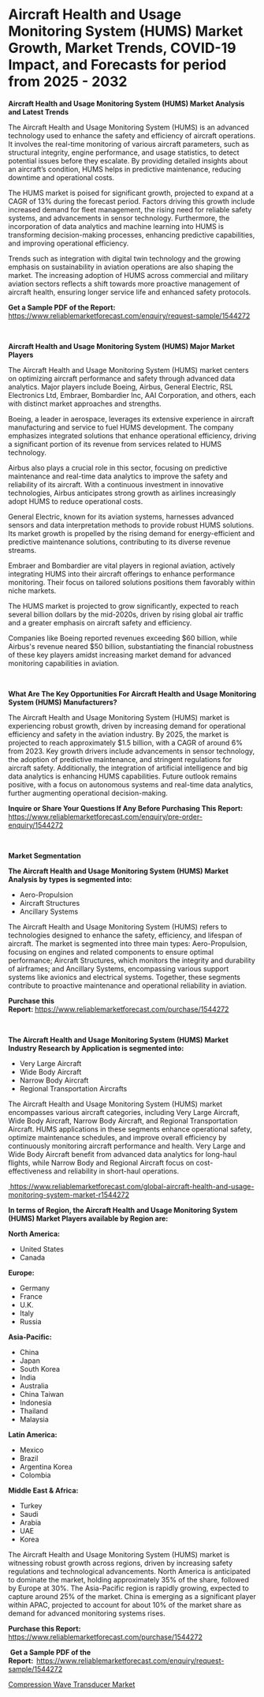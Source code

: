 <p><h1>Aircraft Health and Usage Monitoring System (HUMS) Market Growth, Market Trends, COVID-19 Impact, and Forecasts for period from 2025 - 2032</h1></p><p><strong>Aircraft Health and Usage Monitoring System (HUMS) Market Analysis and Latest Trends</strong></p>
<p><p>The Aircraft Health and Usage Monitoring System (HUMS) is an advanced technology used to enhance the safety and efficiency of aircraft operations. It involves the real-time monitoring of various aircraft parameters, such as structural integrity, engine performance, and usage statistics, to detect potential issues before they escalate. By providing detailed insights about an aircraft’s condition, HUMS helps in predictive maintenance, reducing downtime and operational costs.</p><p>The HUMS market is poised for significant growth, projected to expand at a CAGR of 13% during the forecast period. Factors driving this growth include increased demand for fleet management, the rising need for reliable safety systems, and advancements in sensor technology. Furthermore, the incorporation of data analytics and machine learning into HUMS is transforming decision-making processes, enhancing predictive capabilities, and improving operational efficiency. </p><p>Trends such as integration with digital twin technology and the growing emphasis on sustainability in aviation operations are also shaping the market. The increasing adoption of HUMS across commercial and military aviation sectors reflects a shift towards more proactive management of aircraft health, ensuring longer service life and enhanced safety protocols.</p></p>
<p><strong>Get a Sample PDF of the Report:&nbsp;</strong> <a href="https://www.reliablemarketforecast.com/enquiry/request-sample/1544272?utm_campaign=2478&utm_medium=2&utm_source=Github&utm_content=ia&utm_term=06042025&utm_id=aircraft-health-and-usage-monitoring-system-hums">https://www.reliablemarketforecast.com/enquiry/request-sample/1544272</a></p>
<p>&nbsp;</p>
<p><strong>Aircraft Health and Usage Monitoring System (HUMS) Major Market Players</strong></p>
<p><p>The Aircraft Health and Usage Monitoring System (HUMS) market centers on optimizing aircraft performance and safety through advanced data analytics. Major players include Boeing, Airbus, General Electric, RSL Electronics Ltd, Embraer, Bombardier Inc, AAI Corporation, and others, each with distinct market approaches and strengths.</p><p>Boeing, a leader in aerospace, leverages its extensive experience in aircraft manufacturing and service to fuel HUMS development. The company emphasizes integrated solutions that enhance operational efficiency, driving a significant portion of its revenue from services related to HUMS technology.</p><p>Airbus also plays a crucial role in this sector, focusing on predictive maintenance and real-time data analytics to improve the safety and reliability of its aircraft. With a continuous investment in innovative technologies, Airbus anticipates strong growth as airlines increasingly adopt HUMS to reduce operational costs.</p><p>General Electric, known for its aviation systems, harnesses advanced sensors and data interpretation methods to provide robust HUMS solutions. Its market growth is propelled by the rising demand for energy-efficient and predictive maintenance solutions, contributing to its diverse revenue streams.</p><p>Embraer and Bombardier are vital players in regional aviation, actively integrating HUMS into their aircraft offerings to enhance performance monitoring. Their focus on tailored solutions positions them favorably within niche markets.</p><p>The HUMS market is projected to grow significantly, expected to reach several billion dollars by the mid-2020s, driven by rising global air traffic and a greater emphasis on aircraft safety and efficiency. </p><p>Companies like Boeing reported revenues exceeding $60 billion, while Airbus's revenue neared $50 billion, substantiating the financial robustness of these key players amidst increasing market demand for advanced monitoring capabilities in aviation.</p></p>
<p>&nbsp;</p>
<p><strong>What Are The Key Opportunities For Aircraft Health and Usage Monitoring System (HUMS) Manufacturers?</strong></p>
<p><p>The Aircraft Health and Usage Monitoring System (HUMS) market is experiencing robust growth, driven by increasing demand for operational efficiency and safety in the aviation industry. By 2025, the market is projected to reach approximately $1.5 billion, with a CAGR of around 6% from 2023. Key growth drivers include advancements in sensor technology, the adoption of predictive maintenance, and stringent regulations for aircraft safety. Additionally, the integration of artificial intelligence and big data analytics is enhancing HUMS capabilities. Future outlook remains positive, with a focus on autonomous systems and real-time data analytics, further augmenting operational decision-making.</p></p>
<p><strong>Inquire or Share Your Questions If Any Before Purchasing This Report:</strong> <a href="https://www.reliablemarketforecast.com/enquiry/pre-order-enquiry/1544272?utm_campaign=2478&utm_medium=2&utm_source=Github&utm_content=ia&utm_term=06042025&utm_id=aircraft-health-and-usage-monitoring-system-hums">https://www.reliablemarketforecast.com/enquiry/pre-order-enquiry/1544272</a></p>
<p>&nbsp;</p>
<p><strong>Market Segmentation</strong></p>
<p><strong>The Aircraft Health and Usage Monitoring System (HUMS) Market Analysis by types is segmented into:</strong></p>
<p><ul><li>Aero-Propulsion</li><li>Aircraft Structures</li><li>Ancillary Systems</li></ul></p>
<p><p>The Aircraft Health and Usage Monitoring System (HUMS) refers to technologies designed to enhance the safety, efficiency, and lifespan of aircraft. The market is segmented into three main types: Aero-Propulsion, focusing on engines and related components to ensure optimal performance; Aircraft Structures, which monitors the integrity and durability of airframes; and Ancillary Systems, encompassing various support systems like avionics and electrical systems. Together, these segments contribute to proactive maintenance and operational reliability in aviation.</p></p>
<p><strong>Purchase this Report:&nbsp;</strong><a href="https://www.reliablemarketforecast.com/purchase/1544272?utm_campaign=2478&utm_medium=2&utm_source=Github&utm_content=ia&utm_term=06042025&utm_id=aircraft-health-and-usage-monitoring-system-hums">https://www.reliablemarketforecast.com/purchase/1544272</a></p>
<p>&nbsp;</p>
<p><strong>The Aircraft Health and Usage Monitoring System (HUMS) Market Industry Research by Application is segmented into:</strong></p>
<p><ul><li>Very Large Aircraft</li><li>Wide Body Aircraft</li><li>Narrow Body Aircraft</li><li>Regional Transportation Aircrafts</li></ul></p>
<p><p>The Aircraft Health and Usage Monitoring System (HUMS) market encompasses various aircraft categories, including Very Large Aircraft, Wide Body Aircraft, Narrow Body Aircraft, and Regional Transportation Aircraft. HUMS applications in these segments enhance operational safety, optimize maintenance schedules, and improve overall efficiency by continuously monitoring aircraft performance and health. Very Large and Wide Body Aircraft benefit from advanced data analytics for long-haul flights, while Narrow Body and Regional Aircraft focus on cost-effectiveness and reliability in short-haul operations.</p></p>
<p><a href="https://www.reliablemarketforecast.com/global-aircraft-health-and-usage-monitoring-system-market-r1544272?utm_campaign=2478&utm_medium=2&utm_source=Github&utm_content=ia&utm_term=06042025&utm_id=aircraft-health-and-usage-monitoring-system-hums">&nbsp;https://www.reliablemarketforecast.com/global-aircraft-health-and-usage-monitoring-system-market-r1544272</a></p>
<p><strong>In terms of Region, the Aircraft Health and Usage Monitoring System (HUMS) Market Players available by Region are:</strong></p>
<p>
    <p> <strong> North America: </strong>
        <ul>
            <li>United States</li>
            <li>Canada</li>
        </ul>
        </p> 
    <p> <strong> Europe: </strong>
        <ul>
            <li>Germany</li>
            <li>France</li>
            <li>U.K.</li>
            <li>Italy</li>
            <li>Russia</li>
        </ul>
        </p> 
    <p> <strong> Asia-Pacific: </strong>
        <ul>
            <li>China</li>
            <li>Japan</li>
            <li>South Korea</li>
            <li>India</li>
            <li>Australia</li>
            <li>China Taiwan</li>
            <li>Indonesia</li>
            <li>Thailand</li>
            <li>Malaysia</li>
        </ul>
        </p> 
    <p> <strong> Latin America: </strong>
        <ul>
            <li>Mexico</li>
            <li>Brazil</li>
            <li>Argentina Korea</li>
            <li>Colombia</li>
        </ul>
        </p> 
    <p> <strong> Middle East & Africa: </strong>
        <ul>
            <li>Turkey</li>
            <li>Saudi</li>
            <li>Arabia</li>
            <li>UAE</li>
            <li>Korea</li>
        </ul>
    </p>
    </p>
<p><p>The Aircraft Health and Usage Monitoring System (HUMS) market is witnessing robust growth across regions, driven by increasing safety regulations and technological advancements. North America is anticipated to dominate the market, holding approximately 35% of the share, followed by Europe at 30%. The Asia-Pacific region is rapidly growing, expected to capture around 25% of the market. China is emerging as a significant player within APAC, projected to account for about 10% of the market share as demand for advanced monitoring systems rises.</p></p>
<p><strong>Purchase this Report: </strong><a href="https://www.reliablemarketforecast.com/purchase/1544272?utm_campaign=2478&utm_medium=2&utm_source=Github&utm_content=ia&utm_term=06042025&utm_id=aircraft-health-and-usage-monitoring-system-hums">https://www.reliablemarketforecast.com/purchase/1544272</a></p>
<p>&nbsp;<strong>Get a Sample PDF of the Report:&nbsp;&nbsp;</strong><a href="https://www.reliablemarketforecast.com/enquiry/request-sample/1544272?utm_campaign=2478&utm_medium=2&utm_source=Github&utm_content=ia&utm_term=06042025&utm_id=aircraft-health-and-usage-monitoring-system-hums">https://www.reliablemarketforecast.com/enquiry/request-sample/1544272</a></p>
<p><strong></strong></p>
<p><p><a href="https://github.com/arvelm4nthig/Market-Research-Report-List-1/blob/main/compression-wave-transducer-market.md?utm_campaign=2478&utm_medium=2&utm_source=Github&utm_content=ia&utm_term=06042025&utm_id=aircraft-health-and-usage-monitoring-system-hums">Compression Wave Transducer Market</a></p></p>